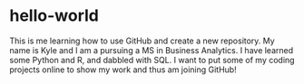 # hello-world
This is me learning how to use GitHub and create a new repository.
My name is Kyle and I am a pursuing a MS in Business Analytics.
I have learned some Python and R, and dabbled with SQL. 
I want to put some of my coding projects online to show my work and thus am joining GitHub!

